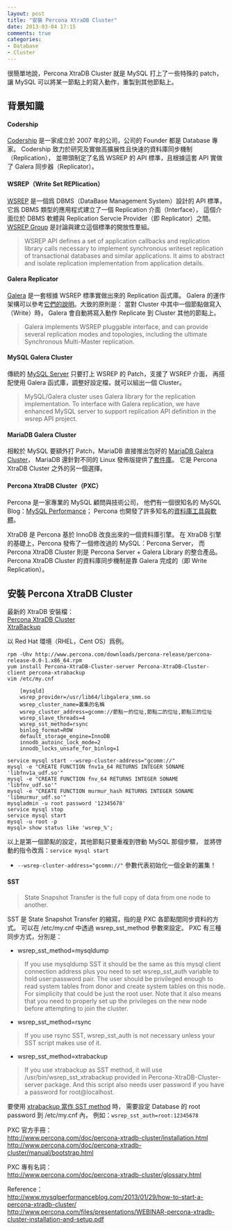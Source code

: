 ```yaml
---
layout: post
title: "安裝 Percona XtraDB Cluster"
date: 2013-03-04 17:15
comments: true
categories:
- Database
- Cluster
---
```


很簡單地說，Percona XtraDB Cluster 就是 MySQL 打上了一些特殊的 patch，
讓 MySQL 可以將某一節點上的寫入動作，重製到其他節點上。

## 背景知識
 
#### Codership

[Codership][1] 是一家成立於 2007 年的公司，公司的 Founder 都是 Database 專家。
Codership 致力於研究及實做高擴展性且快速的資料庫同步機制（Replication），
並帶頭制定了名爲 WSREP 的 API 標準，且根據這套 API 實做了 Galera 同步器（Replicator）。
 
#### WSREP（Write Set REPlication）

[WSREP][2] 是一個爲 DBMS（DataBase Management System）設計的 API 標準，
它爲 DBMS 類型的應用程式建立了一個 Replication 介面（Interface），
這個介面位於 DBMS 軟體與 Replication Servcie Provider（即 Replicator）之間。
[WSREP Group][3] 是討論與建立這個標準的開放性羣組。

> WSREP API defines a set of application callbacks and replication library calls necessary to implement synchronous writeset replication of transactional databases and similar applications. It aims to abstract and isolate replication implementation from application details.

#### Galera Replicator

[Galera][4] 是一套根據 WSREP 標準實做出來的 Replication 函式庫。
Galera 的運作架構可以參考[它們的說明][5]。大致的原則是：
當對 Cluster 中其中一個節點做寫入（Write）時，
Galera 會自動將寫入動作 Replicate 到 Cluster 其他的節點上。

> Galera implements WSREP pluggable interface, and can provide several replication modes and topologies, including the ultimate Synchronous Multi-Master replication.

#### MySQL Galera Cluster

傳統的 [MySQL Server][6] 只要打上 WSREP 的 Patch，支援了 WSREP 介面，
再搭配使用 Galera 函式庫，調整好設定檔，就可以組出一個 Cluster。

> MySQL/Galera cluster uses Galera library for the replication implementation. To interface with Galera replication, we have enhanced MySQL server to support replication API definition in the wsrep API project.

#### MariaDB Galera Cluster

相較於 MySQL 要額外打 Patch，MariaDB 直接推出包好的 [MariaDB Galera Cluster][7]，
MariaDB 還針對不同的 Linux 發佈版提供了[套件庫][8]。
它是 Percona XtraDB Cluster 之外的另一個選擇。

#### Percona XtraDB Cluster（PXC）

Percona 是一家專業的 MySQL 顧問與技術公司，
他們有一個很知名的 MySQL Blog：[MySQL Performance][9]；
Percona 也開發了許多知名的[資料庫工具與軟體][10]。

XtraDB 是 Percona 基於 InnoDB 改良出來的一個資料庫引擎。
在 XtraDB 引擎的基礎上，Percona 發佈了一個修改過的 MySQL：Percona Server，
而 Percona XtraDB Cluster 則是 Percona Server + Galera Library 的整合產品。
Percona XtraDB Cluster 的資料庫同步機制是靠 Galera 完成的（即 Write Replication）。 

## 安裝 Percona XtraDB Cluster
 
最新的 XtraDB 安裝檔：   
[Percona XtraDB Cluster][11]   
[XtraBackup][12]

以 Red Hat 環境（RHEL，Cent OS）爲例。

    rpm -Uhv http://www.percona.com/downloads/percona-release/percona-release-0.0-1.x86_64.rpm
    yum install Percona-XtraDB-Cluster-server Percona-XtraDB-Cluster-client percona-xtrabackup
    vim /etc/my.cnf

        [mysqld]
        wsrep_provider=/usr/lib64/libgalera_smm.so
        wsrep_cluster_name=叢集的名稱
        wsrep_cluster_address=gcomm://節點一的位址,節點二的位址,節點三的位址
        wsrep_slave_threads=4
        wsrep_sst_method=rsync
        binlog_format=ROW
        default_storage_engine=InnoDB
        innodb_autoinc_lock_mode=2
        innodb_locks_unsafe_for_binlog=1

    service mysql start --wsrep-cluster-address="gcomm://"
    mysql -e "CREATE FUNCTION fnv1a_64 RETURNS INTEGER SONAME 'libfnv1a_udf.so'"
    mysql -e "CREATE FUNCTION fnv_64 RETURNS INTEGER SONAME 'libfnv_udf.so'"
    mysql -e "CREATE FUNCTION murmur_hash RETURNS INTEGER SONAME 'libmurmur_udf.so'"
    mysqladmin -u root password '12345678'
    service mysql stop
    service mysql start
    mysql -u root -p
    mysql> show status like 'wsrep_%';

以上是第一個節點的設定，其他節點只要重複到啓動 MySQL 那個步驟，
並將啓動的指令改爲：`service mysql start`

* `--wsrep-cluster-address="gcomm://"` 參數代表初始化一個全新的叢集！

#### SST

> State Snapshot Transfer is the full copy of data from one node to another.

SST 是 State Snapshot Transfer 的縮寫，指的是 PXC 各節點間同步資料的方式。
可以在 /etc/my.cnf 中透過 wsrep_sst_method 參數來設定。
PXC 有三種同步方式，分別是：

* wsrep_sst_method=mysqldump

> If you use mysqldump SST it should be the same as this mysql client connection address plus you need to set wsrep_sst_auth variable to hold user:password pair. The user should be privileged enough to read system tables from donor and create system tables on this node. For simplicity that could be just the root user. Note that it also means that you need to properly set up the privileges on the new node before attempting to join the cluster.

* wsrep_sst_method=rsync

> If you use rsync SST, wsrep_sst_auth is not necessary unless your SST script makes use of it.

* wsrep_sst_method=xtrabackup

> If you use xtrabackup as SST method, it will use /usr/bin/wsrep_sst_xtrabackup provided in Percona-XtraDB-Cluster-server package. And this script also needs user password if you have a password for root@localhost.

要使用 [xtrabackup 當作 SST method][13] 時，
需要設定 Database 的 root password 到 /etc/my.cnf 內，
例如：`wsrep_sst_auth=root:12345678`

PXC 官方手冊：   
<http://www.percona.com/doc/percona-xtradb-cluster/installation.html>   
<http://www.percona.com/doc/percona-xtradb-cluster/manual/bootstrap.html>   

PXC 專有名詞：   
<http://www.percona.com/doc/percona-xtradb-cluster/glossary.html>

Reference：   
<http://www.mysqlperformanceblog.com/2013/01/29/how-to-start-a-percona-xtradb-cluster/>   
<http://www.percona.com/files/presentations/WEBINAR-percona-xtradb-cluster-installation-and-setup.pdf>   

[1]: http://www.codership.com/company/
[2]: https://launchpad.net/wsrep/
[3]: https://launchpad.net/wsrep-group/
[4]: https://launchpad.net/galera/
[5]: http://www.codership.com/products/galera_replication/
[6]: http://www.codership.com/products/mysql_galera/
[7]: https://downloads.mariadb.org/mariadb-galera/
[8]: https://downloads.mariadb.org/mariadb/repositories/
[9]: http://www.mysqlperformanceblog.com
[10]: http://www.percona.com/software
[11]: http://www.percona.com/downloads/Percona-XtraDB-Cluster/LATEST/
[12]: http://www.percona.com/downloads/XtraBackup/LATEST/
[13]: http://serverfault.com/questions/389190/xtrabackup-for-sst-with-xtradb-cluster
